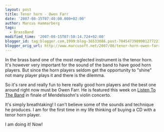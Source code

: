 ```yaml
---
layout: post
title: Tenor horn - Owen Farr
date: '2007-08-15T07:40:00.000+02:00'
author: Marcus Hammarberg
tags:
  - BrassBand
modified_time: '2007-08-15T07:50:14.724+02:00'
blogger_id: tag:blogger.com,1999:blog-36533086.post-7045473909901277221
blogger_orig_url: http://www.marcusoft.net/2007/08/tenor-horn-owen-farr.html
---
```


In the
brass band one of the most neglected instrument is the tenor horn. It's
however very important for the sound of the band to have good horn
players. But since the horn players seldom get the opportunity to
"shine" not many player plays it and there is the dilemma.

So it's rare and really fun to here really good horn players and the
best one around right now must be Owen Farr. He is featured this week on
[Listen To The
Band](http://www.bbc.co.uk/radio/aod/networks/radio2/aod.shtml?radio2/listenband)
in finale of Mendelssohn's violin concerto.

It's simply breathtaking! I can't believe some of the sounds and
technique he produces. I am for the first time in my life thinking of
buying a CD with a tenor horn player.

I am doing it! Now!
